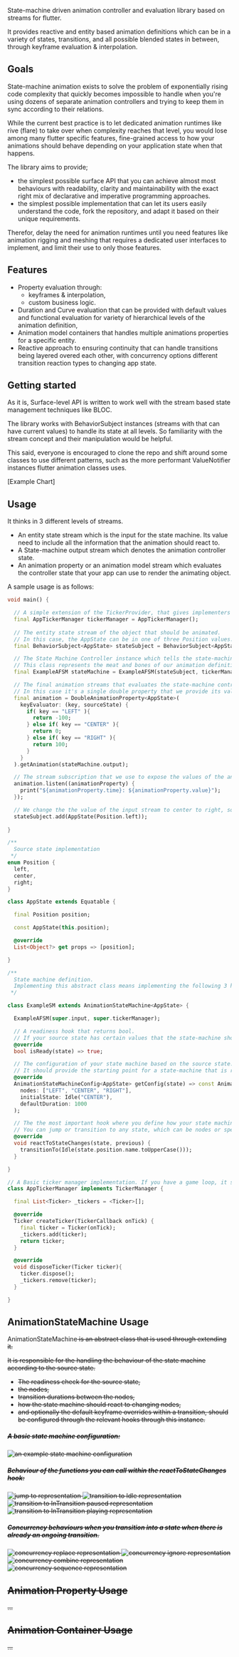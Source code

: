 State-machine driven animation controller and evaluation library based on streams for flutter.

It provides reactive and entity based animation definitions which can be in a variety of states, transitions, and all possible blended states in between, through keyframe evaluation & interpolation.

## Goals

State-machine animation exists to solve the problem of exponentially rising code complexity that quickly becomes impossible to handle when you're using dozens of separate animation controllers and trying to keep them in sync according to their relations.

While the current best practice is to let dedicated animation runtimes like rive (flare) to take over when complexity reaches that level,  you would lose among many flutter specific features, fine-grained access to how your animations should behave depending on your application state when that happens.

The library aims to provide;
* the simplest possible surface API that you can achieve almost most behaviours with readability, clarity and maintainability with the exact right mix of declarative and imperative programming approaches.
* the simplest possible implementation that can let its users easily understand the code, fork the repository, and adapt it based on their unique requirements.

Therefor, delay the need for animation runtimes until you need features like animation rigging and meshing that requires a dedicated user interfaces to implement, and limit their use to only those features.

## Features

* Property evaluation through:
  * keyframes & interpolation,
  * custom business logic.
* Duration and Curve evaluation that can be provided with default values and functional evaluation for variety of hierarchical levels of the animation definition,
* Animation model containers that handles multiple animations properties for a specific entity.
* Reactive approach to ensuring continuity that can handle transitions being layered overed each other, with concurrency options different transition reaction types to changing app state.

## Getting started

As it is, Surface-level API is written to work well with the stream based state management techniques like BLOC. 

The library works with BehaviorSubject instances (streams with that can have current values) to handle its state at all levels. So familiarity with the stream concept and their manipulation would be helpful.

This said, everyone is encouraged to clone the repo and shift around some classes to use different patterns, such as the more performant ValueNotifier instances flutter animation classes uses.

[Example Chart]

## Usage

It thinks in 3 different levels of streams.

* An entity state stream which is the input for the state machine. Its value need to include all the information that the animation should react to.
* A State-machine output stream which denotes the animation controller state.
* An animation property or an animation model stream which evaluates the controller state that your app can use to render the animating object.

A sample usage is as follows:
```dart
void main() {

  // A simple extension of the TickerProvider, that gives implementers the responsibility of managing a ticker's disposal along with its creation. 
  final AppTickerManager tickerManager = AppTickerManager();
  
  // The entity state stream of the object that should be animated. 
  // In this case, the AppState can be in one of three Position values.
  final BehaviorSubject<AppState> stateSubject = BehaviorSubject<AppState>.seeded(AppState(Position.center));

  // The State Machine Controller instance which tells the state-machine stream how to react to the changes in the entity state stream.
  // This class represents the meat and bones of our animation definition.
  final ExampleAFSM stateMachine = ExampleAFSM(stateSubject, tickerManager);

  // The final animation streams that evaluates the state-machine controller stream. 
  // In this case it's a single double property that we provide its value for the each keyframe of its state machine.
  final animation = DoubleAnimationProperty<AppState>(
    keyEvaluator: (key, sourceState) {
      if( key == "LEFT" ){
        return -100;
      } else if( key == "CENTER" ){
        return 0;
      } else if( key == "RIGHT" ){
        return 100;
      }
    }
  ).getAnimation(stateMachine.output);

  // The stream subscription that we use to expose the values of the animation. 
  animation.listen((animationProperty) { 
    print("${animationProperty.time}: ${animationProperty.value}");
  });

  // We change the the value of the input stream to center to right, so the state-machine can react and transition to some other state. 
  stateSubject.add(AppState(Position.left));
  
}

/**
  Source state implementation
 */
enum Position {
  left,
  center,
  right;
}

class AppState extends Equatable {

  final Position position;

  const AppState(this.position);

  @override
  List<Object?> get props => [position];

}

/**
  State machine definition.
  Implementing this abstract class means implementing the following 3 hook methods which gets called when the input state changes
 */

class ExampleSM extends AnimationStateMachine<AppState> {

  ExampleAFSM(super.input, super.tickerManager);

  // A readiness hook that returns bool. 
  // If your source state has certain values that the state-machine shouldn't try to react to and evaluate, make sure to return change the implementation from the following.
  @override
  bool isReady(state) => true;

  // The configuration of your state machine based on the source state. 
  // It should provide the starting point for a state-machine that is ready, and the durations for how long it takes to transition from one state to another.
  @override
  AnimationStateMachineConfig<AppState> getConfig(state) => const AnimationStateMachineConfig(
    nodes: ["LEFT", "CENTER", "RIGHT"],
    initialState: Idle("CENTER"),
    defaultDuration: 1000
  );

  // The the most important hook where you define how your state machine should react to changes in the source state.
  // You can jump or transition to any state, which can be nodes or specific points in a transition between two nodes.
  @override
  void reactToStateChanges(state, previous) {
    transitionTo(Idle(state.position.name.toUpperCase()));
  }

}

// A Basic ticker manager implementation. If you have a game loop, it should be probably the one to implement this interface.
class AppTickerManager implements TickerManager {

  final List<Ticker> _tickers = <Ticker>[];

  @override
  Ticker createTicker(TickerCallback onTick) {
    final ticker = Ticker(onTick);
    _tickers.add(ticker);
    return ticker;
  }

  @override
  void disposeTicker(Ticker ticker){
    ticker.dispose();
    _tickers.remove(ticker);
  }

}
```

## AnimationStateMachine Usage

AnimationStateMachine<S> is an abstract class that is used through extending it.

It is responsible for the handling the behaviour of the state machine according to the source state.

* The readiness check for the source state,
* the nodes,
* transition durations between the nodes, 
* how the state machine should react to changing nodes,
* and optionally the default keyframe overrides within a transition,
should be configured through the relevant hooks through this instance.

##### A basic state machine configuration:

<img alt="an example state machine configuration" src="https://raw.githubusercontent.com/Zira-Games/state-machine-animation/master/.github/images/State Machine 1.png">

##### Behaviour of the functions you can call within the reactToStateChanges hook:

<img alt="jump to representation" src="https://raw.githubusercontent.com/Zira-Games/state-machine-animation/master/.github/images/State Machine 2a.png">
<img alt="transition to Idle representation" src="https://raw.githubusercontent.com/Zira-Games/state-machine-animation/master/.github/images/State Machine 2b.png">
<img alt="transition to InTransition paused representation" src="https://raw.githubusercontent.com/Zira-Games/state-machine-animation/master/.github/images/State Machine 2c.png">
<img alt="transition to InTransition playing representation" src="https://raw.githubusercontent.com/Zira-Games/state-machine-animation/master/.github/images/State Machine 2d.png">

##### Concurrency behaviours when you transition into a state when there is already an ongoing transition.

<img alt="concurrency replace representation" src="https://raw.githubusercontent.com/Zira-Games/state-machine-animation/master/.github/images/State Machine 3a.png">
<img alt="concurrency ignore representation" src="https://raw.githubusercontent.com/Zira-Games/state-machine-animation/master/.github/images/State Machine 3b.png">
<img alt="concurrency combine representation" src="https://raw.githubusercontent.com/Zira-Games/state-machine-animation/master/.github/images/State Machine 3c.png">
<img alt="concurrency sequence representation" src="https://raw.githubusercontent.com/Zira-Games/state-machine-animation/master/.github/images/State Machine 3d.png">

## Animation Property Usage

...

## Animation Container Usage

...
